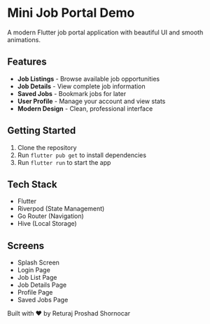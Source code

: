 # Mini Job Portal Demo

A modern Flutter job portal application with beautiful UI and smooth animations.

## Features

- **Job Listings** - Browse available job opportunities
- **Job Details** - View complete job information
- **Saved Jobs** - Bookmark jobs for later
- **User Profile** - Manage your account and view stats
- **Modern Design** - Clean, professional interface

## Getting Started

1. Clone the repository
2. Run `flutter pub get` to install dependencies
3. Run `flutter run` to start the app

## Tech Stack

- Flutter
- Riverpod (State Management)
- Go Router (Navigation)
- Hive (Local Storage)

## Screens

- Splash Screen
- Login Page
- Job List Page
- Job Details Page
- Profile Page
- Saved Jobs Page

Built with ❤️ by Returaj Proshad Shornocar
